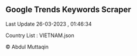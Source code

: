 

## Google Trends Keywords Scraper 
 
Last Update 26-03-2023 , 01:46:34

Country List :
VIETNAM.json



© Abdul Muttaqin 
